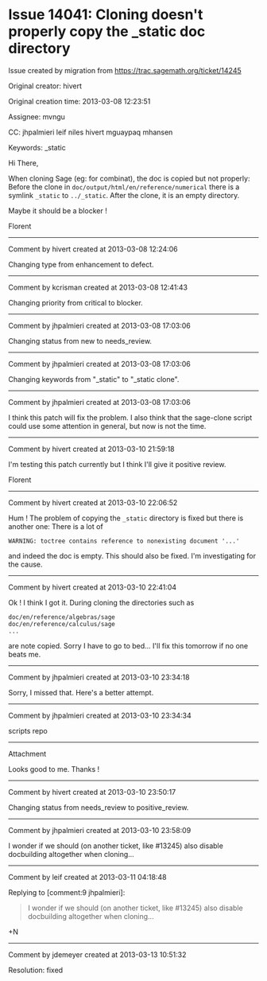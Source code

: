 # Issue 14041: Cloning doesn't properly copy the _static doc directory

Issue created by migration from https://trac.sagemath.org/ticket/14245

Original creator: hivert

Original creation time: 2013-03-08 12:23:51

Assignee: mvngu

CC:  jhpalmieri leif niles hivert mguaypaq mhansen

Keywords: _static

Hi There,

When cloning Sage (eg: for combinat), the doc is copied but not properly:
Before the clone in
`doc/output/html/en/reference/numerical` there is a symlink `_static` to `../_static`. After the clone, it is an empty directory.

Maybe it should be a blocker !

Florent


---

Comment by hivert created at 2013-03-08 12:24:06

Changing type from enhancement to defect.


---

Comment by kcrisman created at 2013-03-08 12:41:43

Changing priority from critical to blocker.


---

Comment by jhpalmieri created at 2013-03-08 17:03:06

Changing status from new to needs_review.


---

Comment by jhpalmieri created at 2013-03-08 17:03:06

Changing keywords from "_static" to "_static clone".


---

Comment by jhpalmieri created at 2013-03-08 17:03:06

I think this patch will fix the problem. I also think that the sage-clone script could use some attention in general, but now is not the time.


---

Comment by hivert created at 2013-03-10 21:59:18

I'm testing this patch currently but I think I'll give it positive review.

Florent


---

Comment by hivert created at 2013-03-10 22:06:52

Hum ! The problem of copying the `_static` directory is fixed but there is another one: There is a lot of 

```
WARNING: toctree contains reference to nonexisting document '...'
```

and indeed the doc is empty. This should also be fixed. I'm investigating for the cause.


---

Comment by hivert created at 2013-03-10 22:41:04

Ok ! I think I got it. During cloning the directories such as

```
doc/en/reference/algebras/sage
doc/en/reference/calculus/sage
...
```

are note copied. Sorry I have to go to bed... I'll fix this tomorrow if no one beats me.


---

Comment by jhpalmieri created at 2013-03-10 23:34:18

Sorry, I missed that. Here's a better attempt.


---

Comment by jhpalmieri created at 2013-03-10 23:34:34

scripts repo


---

Attachment

Looks good to me. Thanks !


---

Comment by hivert created at 2013-03-10 23:50:17

Changing status from needs_review to positive_review.


---

Comment by jhpalmieri created at 2013-03-10 23:58:09

I wonder if we should (on another ticket, like #13245) also disable docbuilding altogether when cloning...


---

Comment by leif created at 2013-03-11 04:18:48

Replying to [comment:9 jhpalmieri]:
> I wonder if we should (on another ticket, like #13245) also disable docbuilding altogether when cloning...

+N


---

Comment by jdemeyer created at 2013-03-13 10:51:32

Resolution: fixed

